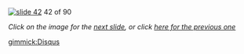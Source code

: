 [![slide 42](https://dl.dropboxusercontent.com/u/2977490/presentations/cookbook/img42.jpg)](43.md)
42 of 90

_Click on the image for the [next slide](43.md), or click [here for the previous one](41.md)_

[gimmick:Disqus](theodox-github)